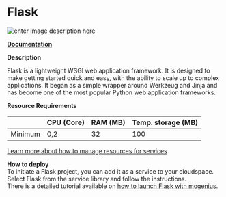 ﻿---
sidebar_position: 22
---

# Flask

![enter image description here](https://api.dev.mogenius.com/file/id/0ebce799-f6b1-499a-862a-026e0c3a93bd)

**[Documentation](https://flask.palletsprojects.com/)**  

**Description**

Flask is a lightweight WSGI web application framework. It is designed to make getting started quick and easy, with the ability to scale up to complex applications. It began as a simple wrapper around Werkzeug and Jinja and has become one of the most popular Python web application frameworks.

**Resource Requirements**

||CPU (Core)|RAM (MB)  |Temp. storage (MB)|
|--|--|--|--|
| Minimum | 0,2 |32| 100 |

[Learn more about how to manage resources for services](./../cloud-management/resource-management.md)

**How to deploy**  
To initiate a Flask project, you can add it as a service to your cloudspace. Select Flask from the service library and follow the instructions.  
There is a detailed tutorial available on [how to launch Flask with mogenius](./../tutorials/how-to-deploy-python-fastapi-in-the-cloud.md).

